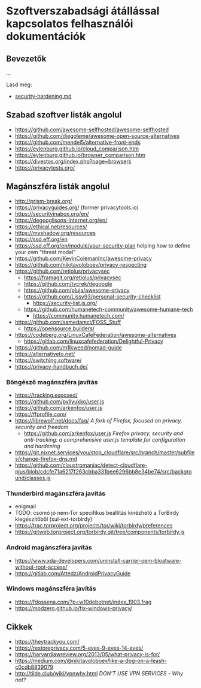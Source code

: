 # Szoftverszabadsági átállással kapcsolatos felhasználói dokumentációk

## Bevezetők

...

Lásd még:

* [security-hardening.md](security-hardening.md)

## Szabad szoftver listák angolul

* https://github.com/awesome-selfhosted/awesome-selfhosted
* https://github.com/diegoleme/awesome-open-source-alternatives
* https://github.com/mendel5/alternative-front-ends
* https://eylenburg.github.io/cloud_comparison.htm
* https://eylenburg.github.io/browser_comparison.htm
* https://divestos.org/index.php?page=browsers
* https://privacytests.org/

## Magánszféra listák angolul

* http://prism-break.org/
* https://privacyguides.org/ (former privacytools.io)
* https://securityinabox.org/en/
* https://degooglisons-internet.org/en/
* https://ethical.net/resources/
* https://myshadow.org/resources
* https://ssd.eff.org/en
* https://ssd.eff.org/en/module/your-security-plan helping how to define your own "threat model"
* https://github.com/KevinColemanInc/awesome-privacy
* https://github.com/nikitavoloboev/privacy-respecting
* https://github.com/retiolus/privacysec
  * https://framagit.org/retiolus/privacysec
  * https://github.com/tycrek/degoogle
  * https://github.com/pluja/awesome-privacy
  * https://github.com/Lissy93/personal-security-checklist
    * https://security-list.js.org/
  * https://github.com/humanetech-community/awesome-humane-tech
    * https://community.humanetech.com/
* https://github.com/samedamci/FOSS_Stuff
  * https://opensource.builders/
* https://codeberg.org/LinuxCafeFederation/awesome-alternatives
  * https://gitlab.com/linuxcafefederation/Delightful-Privacy
* https://github.com/m1lkweed/nomad-guide
* https://alternativeto.net/
* https://switching.software/
* https://privacy-handbuch.de/

### Böngésző magánszféra javítás

* https://tracking.exposed/
* https://github.com/pyllyukko/user.js
* https://github.com/arkenfox/user.js
* https://ffprofile.com/
* https://librewolf.net/docs/faq/ _A fork of Firefox, focused on privacy, security and freedom_
  * https://github.com/arkenfox/user.js _Firefox privacy, security and anti-tracking: a comprehensive user.js template for configuration and hardening_
* https://git.nixnet.services/you/stop_cloudflare/src/branch/master/subfiles/change-firefox-dns.md
* https://github.com/claustromaniac/detect-cloudflare-plus/blob/cdcfe71a6217f263cbba331bee6296bb8e34be74/src/background/classes.js

### Thunderbird magánszféra javítás

* enigmail
* TODO: csomó jó nem-Tor specifikus beállítás kinézhető a TorBirdy kiegészítőből (xul-ext-torbirdy)
* https://trac.torproject.org/projects/tor/wiki/torbirdy/preferences
* https://gitweb.torproject.org/torbirdy.git/tree/components/torbirdy.js

### Android magánszféra javítás

* https://www.xda-developers.com/uninstall-carrier-oem-bloatware-without-root-access/
* https://gitlab.com/Attedz/AndroidPrivacyGuide

### Windows magánszféra javítás

* https://fdossena.com/?p=w10debotnet/index_1903.frag
* https://modzero.github.io/fix-windows-privacy/

## Cikkek

* https://theytrackyou.com/
* https://restoreprivacy.com/5-eyes-9-eyes-14-eyes/
* https://harvardlawreview.org/2013/05/what-privacy-is-for/
* https://medium.com/@nikitavoloboev/like-a-dog-on-a-leash-c0cdb8839079
* http://tilde.club/wiki/vpnwhy.html _DON’T USE VPN SERVICES - Why not?_
